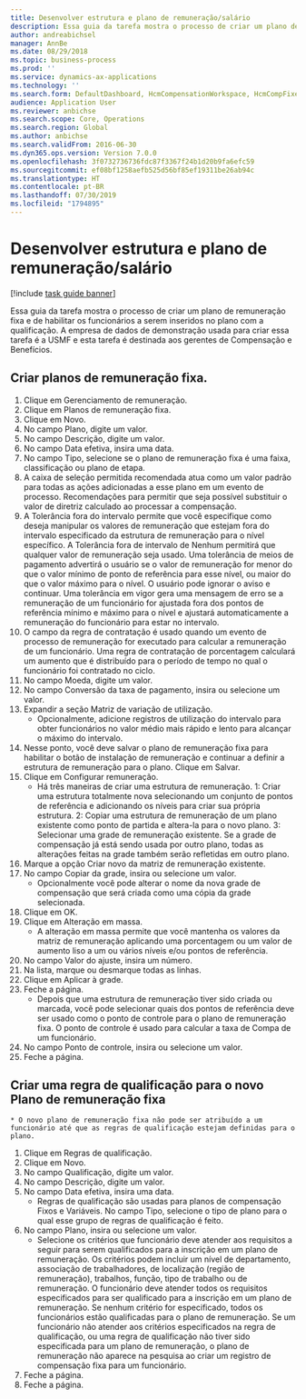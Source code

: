 ```yaml
---
title: Desenvolver estrutura e plano de remuneração/salário
description: Essa guia da tarefa mostra o processo de criar um plano de remuneração fixa e de habilitar os funcionários a serem inseridos no plano com a qualificação.
author: andreabichsel
manager: AnnBe
ms.date: 08/29/2018
ms.topic: business-process
ms.prod: ''
ms.service: dynamics-ax-applications
ms.technology: ''
ms.search.form: DefaultDashboard, HcmCompensationWorkspace, HcmCompFixedPlansPart, HRMCompFixedPlanTable, HRMCompCreateGridDialog, HRCCompGridView, HRMCompEligibility,  HRCCompGrid
audience: Application User
ms.reviewer: anbichse
ms.search.scope: Core, Operations
ms.search.region: Global
ms.author: anbichse
ms.search.validFrom: 2016-06-30
ms.dyn365.ops.version: Version 7.0.0
ms.openlocfilehash: 3f0732736736fdc87f3367f24b1d20b9fa6efc59
ms.sourcegitcommit: ef08bf1258aefb525d56bf85ef19311be26ab94c
ms.translationtype: HT
ms.contentlocale: pt-BR
ms.lasthandoff: 07/30/2019
ms.locfileid: "1794895"
---
```

# <a name="develop-salarycompensation-structure-and-plan"></a>Desenvolver estrutura e plano de remuneração/salário

[!include [task guide banner](../../includes/task-guide-banner.md)]

Essa guia da tarefa mostra o processo de criar um plano de remuneração fixa e de habilitar os funcionários a serem inseridos no plano com a qualificação. A empresa de dados de demonstração usada para criar essa tarefa é a USMF e esta tarefa é destinada aos gerentes de Compensação e Benefícios.


## <a name="create-fixed-compensation-plan"></a>Criar planos de remuneração fixa.
1. Clique em Gerenciamento de remuneração.
2. Clique em Planos de remuneração fixa.
3. Clique em Novo.
4. No campo Plano, digite um valor.
5. No campo Descrição, digite um valor.
6. No campo Data efetiva, insira uma data.
7. No campo Tipo, selecione se o plano de remuneração fixa é uma faixa, classificação ou plano de etapa.
8. A caixa de seleção permitida recomendada atua como um valor padrão para todas as ações adicionadas a esse plano em um evento de processo.  Recomendações para permitir que seja possível substituir o valor de diretriz calculado ao processar a compensação.
9. A Tolerância fora do intervalo permite que você especifique como deseja manipular os valores de remuneração que estejam fora do intervalo especificado da estrutura de remuneração para o nível específico.  A Tolerância fora de intervalo de Nenhum permitirá que qualquer valor de remuneração seja usado.  Uma tolerância de meios de pagamento advertirá o usuário se o valor de remuneração for menor do que o valor mínimo de ponto de referência para esse nível, ou maior do que o valor máximo para o nível. O usuário pode ignorar o aviso e continuar.  Uma tolerância em vigor gera uma mensagem de erro se a remuneração de um funcionário for ajustada fora dos pontos de referência mínimo e máximo para o nível e ajustará automaticamente a remuneração do funcionário para estar no intervalo.
10. O campo da regra de contratação é usado quando um evento de processo de remuneração for executado para calcular a remuneração de um funcionário.  Uma regra de contratação de porcentagem calculará um aumento que é distribuído para o período de tempo no qual o funcionário foi contratado no ciclo.
11. No campo Moeda, digite um valor.
12. No campo Conversão da taxa de pagamento, insira ou selecione um valor.
13. Expandir a seção Matriz de variação de utilização.
    * Opcionalmente, adicione registros de utilização do intervalo para obter funcionários no valor médio mais rápido e lento para alcançar o máximo do intervalo.  
14. Nesse ponto, você deve salvar o plano de remuneração fixa para habilitar o botão de instalação de remuneração e continuar a definir a estrutura de remuneração para o plano.  Clique em Salvar.
15. Clique em Configurar remuneração.
    * Há três maneiras de criar uma estrutura de remuneração. 1: Criar uma estrutura totalmente nova selecionando um conjunto de pontos de referência e adicionando os níveis para criar sua própria estrutura. 2: Copiar uma estrutura de remuneração de um plano existente como ponto de partida e altera-la para o novo plano. 3: Selecionar uma grade de remuneração existente. Se a grade de compensação já está sendo usada por outro plano, todas as alterações feitas na grade também serão refletidas em outro plano.  
16. Marque a opção Criar novo da matriz de remuneração existente.
17. No campo Copiar da grade, insira ou selecione um valor.
    * Opcionalmente você pode alterar o nome da nova grade de compensação que será criada como uma cópia da grade selecionada.  
18. Clique em OK.
19. Clique em Alteração em massa.
    * A alteração em massa permite que você mantenha os valores da matriz de remuneração aplicando uma porcentagem ou um valor de aumento liso a um ou vários níveis e/ou pontos de referência.  
20. No campo Valor do ajuste, insira um número.
21. Na lista, marque ou desmarque todas as linhas.
22. Clique em Aplicar à grade.
23. Feche a página.
    * Depois que uma estrutura de remuneração tiver sido criada ou marcada, você pode selecionar quais dos pontos de referência deve ser usado como o ponto de controle para o plano de remuneração fixa.  O ponto de controle é usado para calcular a taxa de Compa de um funcionário.  
24. No campo Ponto de controle, insira ou selecione um valor.
25. Feche a página.

## <a name="create-an-eligibility-rule-for-the-new-fixed-compensation-plan"></a>Criar uma regra de qualificação para o novo Plano de remuneração fixa
    * O novo plano de remuneração fixa não pode ser atribuído a um funcionário até que as regras de qualificação estejam definidas para o plano.  
1. Clique em Regras de qualificação.
2. Clique em Novo.
3. No campo Qualificação, digite um valor.
4. No campo Descrição, digite um valor.
5. No campo Data efetiva, insira uma data.
    * Regras de qualificação são usadas para planos de compensação Fixos e Variáveis.  No campo Tipo, selecione o tipo de plano para o qual esse grupo de regras de qualificação é feito.  
6. No campo Plano, insira ou selecione um valor.
    * Selecione os critérios que funcionário deve atender aos requisitos a seguir para serem qualificados para a inscrição em um plano de remuneração. Os critérios podem incluir um nível de departamento, associação de trabalhadores, de localização (região de remuneração), trabalhos, função, tipo de trabalho ou de remuneração. O funcionário deve atender todos os requisitos especificados para ser qualificado para a inscrição em um plano de remuneração. Se nenhum critério for especificado, todos os funcionários estão qualificadas para o plano de remuneração. Se um funcionário não atender aos critérios especificados na regra de qualificação, ou uma regra de qualificação não tiver sido especificada para um plano de remuneração, o plano de remuneração não aparece na pesquisa ao criar um registro de compensação fixa para um funcionário.  
7. Feche a página.
8. Feche a página.

